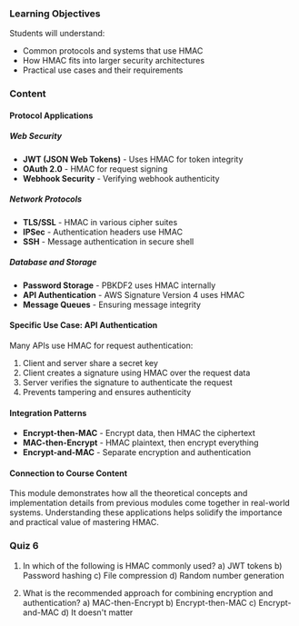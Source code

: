 ### Learning Objectives
Students will understand:
- Common protocols and systems that use HMAC
- How HMAC fits into larger security architectures
- Practical use cases and their requirements

### Content

#### Protocol Applications

##### Web Security
- **JWT (JSON Web Tokens)** - Uses HMAC for token integrity
- **OAuth 2.0** - HMAC for request signing
- **Webhook Security** - Verifying webhook authenticity

##### Network Protocols
- **TLS/SSL** - HMAC in various cipher suites
- **IPSec** - Authentication headers use HMAC
- **SSH** - Message authentication in secure shell

##### Database and Storage
- **Password Storage** - PBKDF2 uses HMAC internally
- **API Authentication** - AWS Signature Version 4 uses HMAC
- **Message Queues** - Ensuring message integrity

#### Specific Use Case: API Authentication
Many APIs use HMAC for request authentication:
1. Client and server share a secret key
2. Client creates a signature using HMAC over the request data
3. Server verifies the signature to authenticate the request
4. Prevents tampering and ensures authenticity

#### Integration Patterns
- **Encrypt-then-MAC** - Encrypt data, then HMAC the ciphertext
- **MAC-then-Encrypt** - HMAC plaintext, then encrypt everything
- **Encrypt-and-MAC** - Separate encryption and authentication

#### Connection to Course Content
This module demonstrates how all the theoretical concepts and implementation details from previous modules come together in real-world systems. Understanding these applications helps solidify the importance and practical value of mastering HMAC.

### Quiz 6
1. In which of the following is HMAC commonly used?
   a) JWT tokens
   b) Password hashing
   c) File compression
   d) Random number generation

2. What is the recommended approach for combining encryption and authentication?
   a) MAC-then-Encrypt
   b) Encrypt-then-MAC
   c) Encrypt-and-MAC
   d) It doesn't matter